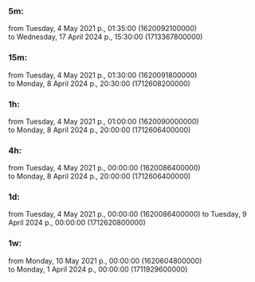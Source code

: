 ### 5m:

from Tuesday, 4 May 2021 р., 01:35:00 (1620092100000)  
to Wednesday, 17 April 2024 р., 15:30:00 (1713367800000)

### 15m:

from Tuesday, 4 May 2021 р., 01:30:00 (1620091800000)  
to Monday, 8 April 2024 р., 20:30:00 (1712608200000)

### 1h:

from Tuesday, 4 May 2021 р., 01:00:00 (1620090000000)  
to Monday, 8 April 2024 р., 20:00:00 (1712606400000)

### 4h:

from Tuesday, 4 May 2021 р., 00:00:00 (1620086400000)  
to Monday, 8 April 2024 р., 20:00:00 (1712606400000)

### 1d:

from Tuesday, 4 May 2021 р., 00:00:00 (1620086400000)
to Tuesday, 9 April 2024 р., 00:00:00 (1712620800000)

### 1w:

from Monday, 10 May 2021 р., 00:00:00 (1620604800000)  
to Monday, 1 April 2024 р., 00:00:00 (1711929600000)

